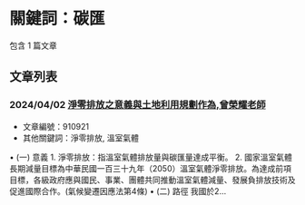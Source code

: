 # 關鍵詞：碳匯

包含 1 篇文章

## 文章列表

### 2024/04/02 [淨零排放之意義與土地利用規劃作為,曾榮耀老師](../../articles/910921_%E6%B7%A8%E9%9B%B6%E6%8E%92%E6%94%BE%E4%B9%8B%E6%84%8F%E7%BE%A9%E8%88%87%E5%9C%9F%E5%9C%B0%E5%88%A9%E7%94%A8%E8%A6%8F%E5%8A%83%E4%BD%9C%E7%82%BA%2C%E6%9B%BE%E6%A6%AE%E8%80%80%E8%80%81%E5%B8%AB.md)
- 文章編號：910921
- 其他關鍵詞：淨零排放, 溫室氣體

• (一) 意義 1. 淨零排放：指溫室氣體排放量與碳匯量達成平衡。 2. 國家溫室氣體長期減量目標為中華民國一百三十九年（2050）溫室氣體淨零排放。為達成前項目標，各級政府應與國民、事業、團體共同推動溫室氣體減量、發展負排放技術及促進國際合作。(氣候變遷因應法第4條) • (二) 路徑 我國於2...
